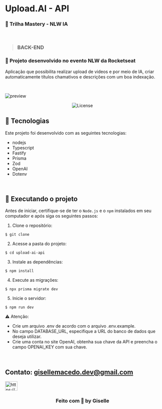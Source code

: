 # Upload.AI - API


###  🚀 Trilha Mastery - NLW IA

<br/>

> ### BACK-END


###  🚀 Projeto desenvolvido no evento NLW da Rocketseat

Aplicação que possibilita realizar upload de videos e por meio de IA, criar automaticamente títulos chamativos e descrições com um boa indexação.


<br/>

  ![preview](./public/projeto2.png)


<p align="center">
  <img alt="License" src="https://img.shields.io/static/v1?label=license&message=MIT&color=49AA26&labelColor=000000">
</p>

## 🚀 Tecnologias

Este projeto foi desenvolvido com as seguintes tecnologias:

- nodejs
- Typescript
- Fastify
- Prisma
- Zod
- OpenAI
- Dotenv

<br/>

## 🚀 Executando o projeto

Antes de iniciar, certifique-se de ter o `Node.js` e o `npm` instalados em seu computador e após siga os seguintes passos:

1. Clone o repositório:

```
$ git clone 
```

2. Acesse a pasta do projeto:

```
$ cd upload-ai-api
```

3. Instale as dependências:

```
$ npm install
```

4. Execute as migrações:
```
$ npx prisma migrate dev
```

5. Inicie o servidor:

```
$ npm run dev
```
<p>⚠️ Atenção: </p>

- Crie um arquivo .env de acordo com o arquivo .env.example. 
- No campo DATABASE_URL, especifique a URL do banco de dados que deseja utilizar. 
- Crie uma conta no site OpenAI, obtenha sua chave da API e preencha o campo OPENAI_KEY com sua chave.

<br/>

## Contato: gisellemacedo.dev@gmail.com

<a href="https://www.linkedin.com/in/giselle-brasil-macedo-729113137/" target="_blank"><img src="https://raw.githubusercontent.com/rahuldkjain/github-profile-readme-generator/master/src/images/icons/Social/linked-in-alt.svg" alt="https://www.linkedin.com/in/giselle-brasil-macedo-729113137/" height="30" width="40" /></a>
<br/>


<h3 align="center">Feito com 💜 by Giselle</h3>

